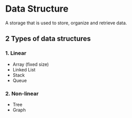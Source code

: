 # Data Structure
A storage that is used to store, organize and retrieve data.

## 2 Types of data structures

### 1. Linear
- Array (fixed size)
- Linked List
- Stack
- Queue

### 2. Non-linear
- Tree
- Graph
